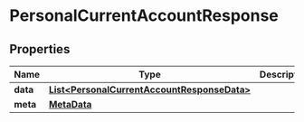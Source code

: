
# PersonalCurrentAccountResponse

## Properties
Name | Type | Description | Notes
------------ | ------------- | ------------- | -------------
**data** | [**List&lt;PersonalCurrentAccountResponseData&gt;**](PersonalCurrentAccountResponseData.md) |  | 
**meta** | [**MetaData**](MetaData.md) |  | 



